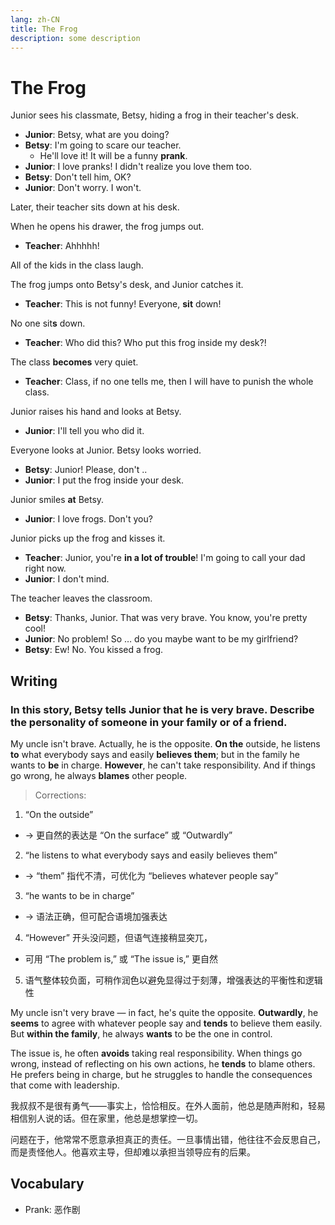 ```yaml
---
lang: zh-CN
title: The Frog
description: some description
---
```


# The Frog

Junior sees his classmate, Betsy, hiding a frog in their teacher's desk.

- **Junior**: Betsy, what are you doing?
- **Betsy**: I'm going to scare our teacher.
  - He'll love it! It will be a funny **prank**.
- **Junior**: I love pranks! I didn't realize you love them too.
- **Betsy**: Don't tell him, OK?
- **Junior**: Don't worry. I won't.

Later, their teacher sits down at his desk.

When he opens his drawer, the frog jumps out.

- **Teacher**: Ahhhhh!

All of the kids in the class laugh.

The frog jumps onto Betsy's desk, and Junior catches it.

- **Teacher**: This is not funny! Everyone, **sit** down!

No one sit**s** down.

- **Teacher**: Who did this? Who put this frog inside my desk?!

The class **becomes** very quiet.

- **Teacher**: Class, if no one tells me, then I will have to punish the whole class.

Junior raises his hand and looks at Betsy.

- **Junior**: I'll tell you who did it.

Everyone looks at Junior. Betsy looks worried.

- **Betsy**: Junior! Please, don't ..
- **Junior**: I put the frog inside your desk.

Junior smiles **at** Betsy.

- **Junior**: I love frogs. Don't you?

Junior picks up the frog and kisses it.

- **Teacher**: Junior, you're **in a lot of trouble**! I'm going to call your dad right now.
- **Junior**: I don't mind.

The teacher leaves the classroom.

- **Betsy**: Thanks, Junior. That was very brave. You know, you're pretty cool!
- **Junior**: No problem! So … do you maybe want to be my girlfriend?
- **Betsy**: Ew! No. You kissed a frog.

## Writing

### In this story, Betsy tells Junior that he is very brave. Describe the personality of someone in your family or of a friend.

My uncle isn't brave. Actually, he is the opposite. **On the** outside, he listens **to** what everybody says and easily **believes them**; but in the family he wants to **be** in charge. **However**, he can't take responsibility. And if things go wrong, he always **blames** other people.

> Corrections:

1. “On the outside”

- → 更自然的表达是 “On the surface” 或 “Outwardly”

2. “he listens to what everybody says and easily believes them”

- → “them” 指代不清，可优化为 “believes whatever people say”

3. “he wants to be in charge”

- → 语法正确，但可配合语境加强表达

4. “However” 开头没问题，但语气连接稍显突兀，

- 可用 “The problem is,” 或 “The issue is,” 更自然

5. 语气整体较负面，可稍作润色以避免显得过于刻薄，增强表达的平衡性和逻辑性

My uncle isn't very brave — in fact, he's quite the opposite. **Outwardly**, he **seems** to agree with whatever people say and **tends** to believe them easily. But **within the family**, he always **wants** to be the one in control.

The issue is, he often **avoids** taking real responsibility. When things go wrong, instead of reflecting on his own actions, he **tends** to blame others. He prefers being in charge, but he struggles to handle the consequences that come with leadership.

我叔叔不是很有勇气——事实上，恰恰相反。在外人面前，他总是随声附和，轻易相信别人说的话。但在家里，他总是想掌控一切。

问题在于，他常常不愿意承担真正的责任。一旦事情出错，他往往不会反思自己，而是责怪他人。他喜欢主导，但却难以承担当领导应有的后果。

## Vocabulary

- Prank: 恶作剧
